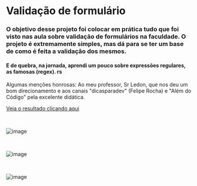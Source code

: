 # Validação de formulário

### O objetivo desse projeto foi colocar em prática tudo que foi visto nas aula sobre validação de formulários na faculdade. O projeto é extremamente simples, mas dá para se ter um base de como é feita a validação dos mesmos.
#### E de quebra, na jornada, aprendi um pouco sobre expressões regulares, as famosas (regex). rs

Algumas menções honrosas: 
Ao meu professor, Sr Ledon, que nos deu um bom direcionamento e aos canais "dicasparadev" (Felipe Rocha) e "Além do Código" pela excelente didática.

[Veja o resultado clicando aqui](https://felipecesargm.github.io/validacao-formulario/)

<br>

![image](https://user-images.githubusercontent.com/101780645/194620449-380d7eb6-d805-4a11-bf39-8f167d22596a.png)

<br>

![image](https://user-images.githubusercontent.com/101780645/194620625-bd522d26-a7d1-4fb3-bb5d-b0b37c992308.png)

<br>

![image](https://user-images.githubusercontent.com/101780645/194620838-ebfa91de-a747-4c5f-ab88-c02cb2464f5e.png)

